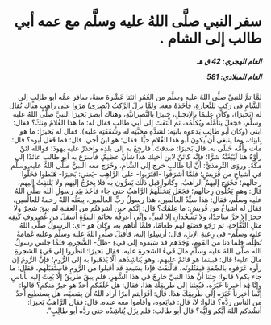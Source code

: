 <h1 dir="rtl">سفر النبي صلَّى اللهُ عليه وسلَّم مع عمه أبي طالب إلى الشام .</h1>

<h5 dir="rtl">العام الهجري:  42  ق هـ

العام الميلادي: 581

</h5>

<p dir="rtl">لمَّا تمَّ للنبيِّ صلَّى اللهُ عليه وسلَّم من العُمُرِ اثنَتا عَشْرةَ سنةً، سافر عمُّه أبو طالِبٍ إلى الشَّامِ في رَكبٍ للتِّجارةِ، فأخَذهُ معه. ولمَّا نزلَ الرَّكبُ (بُصرَى) مرّوا على راهِبٍ هناك يُقال له (بَحيرَا)، وكان عليمًا بالإنجيلِ، خبيرًا بالنَّصرانيَّةِ، وهناك أبصرَ بَحيرَا النبيَّ صلَّى اللهُ عليه وسلَّم، فجَعَلَ يتأمَّلُه ويُكلِّمُه، ثم الْتَفَتَ إلى أبي طالبٍ فقال له: ما هذا الغُلامُ مِنكَ؟ فقال: ابني (وكان أبو طالِبٍ يَدعوه بابنِه؛ لشدَّةِ محبَّتِه له وشَفَقَتِه عليه). فقال له بَحيرَا: ما هو بِابنِك، وما ينبغي أن يكونَ أبو هذا الغُلامِ حيًّا. فقال: هو ابنُ أخي. قال: فما فَعَل أبوه؟ قال: مات وأُمُّه حُبلَى به. قال بَحيرَا: صدقتَ. فارجِعْ به إلى بلدِه واحذَرْ عليه يهودَ؛ فوالله لئنْ رأوْهُ هنا لَيَبْغُنَّهُ شرًّا؛ فإنَّه كائنٌ لابنِ أخيك هذا شأنٌ عظيمٌ. فأسرَع به أبو طالبٍ عائدًا إلى مكَّةَ. 
وروَى التِّرمذيُّ: أنَّ أبا طالبٍ خرج إلى الشَّامِ، وخَرَج معه النبيُّ صلَّى اللهُ عليه وسلَّم في أشياخٍ من قُرَيشٍ؛ فلمَّا أشرَفوا -اقتَرَبوا- على الرَّاهِب -يَعني: بَحيرَا- هَبَطوا فحَلُّوا رِحالَهم؛ فخَرَج إليهمُ الراهبُ، وكانوا قبل ذلك يَمرُّون به فلا يخرُجُ إليهم ولا يَلتفِتُ إليهم، قال: وهم يَحُلُّون رِحالَهم؛ فجَعَل يَتخلَّلُهمُ الرَّاهبُ حتى جاء فأخَذ بيَدِ رسولِ الله صلَّى اللهُ عليه وسلَّم، فقال: هذا سيِّدُ العالَمين، هذا رسولُ ربِّ العالَمين، يبعَثُه اللهُ رحمةً للعالَمين، فقال له أشياخٌ من قُريشٍ: ما عِلمُك؟ قال: إنَّكم حين أشرفتُم من العقبةِ لم يبقَ شجرٌ ولا حجرٌ إلا خرَّ ساجدًا، ولا يَسجُدانِ إلا لنبيٍّ، وإنِّي أعرِفُه بخاتَمِ النبوَّةِ أسفلَ من غُضروفِ كَتِفِه مثلِ التُّفَّاحةِ، ثم رَجَع فصَنَع لهم طعامًا، فلمَّا أتاهم به، وكان هو -أي: الرسولُ صلَّى اللهُ عليه وسلَّم- في رِعيةِ الإبلِ، قال: أرسِلوا إليه. فأقبَلَ صلَّى اللهُ عليه وسلَّم وعليه غَمامةٌ تُظِلُّه، فلما دنا من القَومِ، وَجَدَهم قد سَبَقوه إلى فيءِ -ظلِّ- الشَّجرةِ، فلمَّا جلس رسولُ الله صلَّى اللهُ عليه وسلَّم مالَ فَيءُ الشجرةِ عليه، فقال بَحيرَا: انظُروا إلى فَيءِ الشجرةِ مالَ عليه! قال: فبينما هو قائمٌ عليهم، وهو يُناشِدُهم ألَّا يَذهَبوا به إلى الرُّومِ؛ فإنَّ الرُّومَ إن رأوه عَرَفوه بالصِّفةِ فيقتُلونَه، فالْتفَتَ فإذا بسَبعةٍ قد أقبلوا من الرُّومِ فاستَقبَلَهم، فقال: ما جاء بكم؟ قالوا: جِئنا أنَّ هذا النبيَّ خارِجٌ في هذا الشَّهرِ، فلم يبقَ طريقٌ إلَّا بُعِثَ إليه بأُناسٍ، وإنَّا قد أُخبِرنا خَبَرَه، فبُعِثنا إلى طريقِك هذا، فقال: هل خَلَفَكم أحدٌ هو خيرٌ منكم؟ قالوا: إنَّما أُخبِرنا خَبَرَه إلى طريقِكَ هذا. قال: أفَرَأيتم أمرًا أراد اللهُ أن يقضيَه، هل يستطيع أحدٌ من الناس ردَّه؟ قالوا: لا، قال: فبايَعوه، وأقاموا معه عنده. قال: فقال الرَّاهبُ بَحيرَا: أنشُدكم اللهَ أيُّكم وَليُّه؟ قال أبو طالب: فلم يزَل يُناشِدُه حتى ردَّه أبو طالِبٍ".</p></br>
